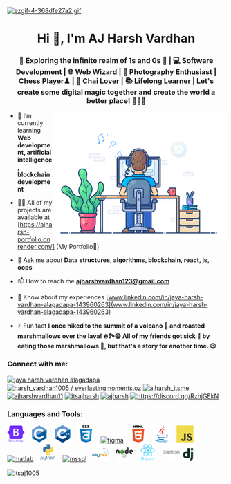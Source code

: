 <!DOCTYPE html>
<html lang="en">
<head>
    <meta charset="UTF-8">
    <meta name="viewport" content="width=device-width, initial-scale=1.0">
</head>
<body>

[![ezgif-4-368dfe27a2.gif](https://i.postimg.cc/vB8WFNn2/ezgif-4-368dfe27a2.gif)](https://postimg.cc/kVZVWwfW)

<h1 align="center">Hi 👋, I'm AJ Harsh Vardhan</h1>
<h3 align="center">🌌 Exploring the infinite realm of 1s and 0s 🚀 | 💻 Software Development | 🌐 Web Wizard | 📸 Photography Enthusiast | Chess Player♟ | 🍵 Chai Lover | 📚 Lifelong Learner | Let's create some digital magic together and create the world a better place! 👩‍💻🔮</h3>
<img align="right" alt="Coding" width="400" src="https://raw.githubusercontent.com/jsuarezruiz/jsuarezruiz/master/images/coding.gif">

- 🌱 I’m currently learning **Web development, artificial intelligence, blockchain development**

- 👨‍💻 All of my projects are available at [https://ajharsh-portfolio.onrender.com/] (My Portfolio🍪)

- 💬 Ask me about **Data structures, algorithms, blockchain, react, js, oops**

- 📫 How to reach me **ajharshvardhan123@gmail.com**

- 📄 Know about my experiences [www.linkedin.com/in/jaya-harsh-vardhan-alagadapa-143960263](www.linkedin.com/in/jaya-harsh-vardhan-alagadapa-143960263)

- ⚡ Fun fact **I once hiked to the summit of a volcano 🌋 and roasted marshmallows over the lava! 🔥🏞️😄 All of my friends got sick 🤢 by eating those marshmallows 🍡, but that's a story for another time. 😉**

<h3 align="left">Connect with me:</h3>

<p align="left">
    <a href="https://linkedin.com/in/jaya harsh vardhan alagadapa" target="blank"><img align="center" src="https://raw.githubusercontent.com/rahuldkjain/github-profile-readme-generator/master/src/images/icons/Social/linked-in-alt.svg" alt="jaya harsh vardhan alagadapa" height="30" width="40" /></a>
    <a href="https://instagram.com/harsh_vardhan1005 / everlastingmoments.oz" target="blank"><img align="center" src="https://raw.githubusercontent.com/rahuldkjain/github-profile-readme-generator/master/src/images/icons/Social/instagram.svg" alt="harsh_vardhan1005 / everlastingmoments.oz" height="30" width="40" /></a>
    <a href="https://www.codechef.com/users/ajharsh_itsme" target="blank"><img align="center" src="https://cdn.jsdelivr.net/npm/simple-icons@3.1.0/icons/codechef.svg" alt="ajharsh_itsme" height="30" width="40" /></a>
    <a href="https://www.hackerrank.com/ajharshvardhan11" target="blank"><img align="center" src="https://raw.githubusercontent.com/rahuldkjain/github-profile-readme-generator/master/src/images/icons/Social/hackerrank.svg" alt="ajharshvardhan11" height="30" width="40" /></a>
    <a href="https://codeforces.com/profile/itsajharsh" target="blank"><img align="center" src="https://raw.githubusercontent.com/rahuldkjain/github-profile-readme-generator/master/src/images/icons/Social/codeforces.svg" alt="itsajharsh" height="30" width="40" /></a>
    <a href="https://www.leetcode.com/ajharsh" target="blank"><img align="center" src="https://raw.githubusercontent.com/rahuldkjain/github-profile-readme-generator/master/src/images/icons/Social/leet-code.svg" alt="ajharsh" height="30" width="40" /></a>
    <a href="https://discord.gg/https://discord.gg/RzhjGEkN" target="blank"><img align="center" src="https://raw.githubusercontent.com/rahuldkjain/github-profile-readme-generator/master/src/images/icons/Social/discord.svg" alt="https://discord.gg/RzhjGEkN" height="30" width="40" /></a>
</p>

<h3 align="left">Languages and Tools:</h3>
<p align="left">
    <a href="https://getbootstrap.com" target="_blank" rel="noreferrer"><img src="https://raw.githubusercontent.com/devicons/devicon/master/icons/bootstrap/bootstrap-plain-wordmark.svg" alt="bootstrap" width="40" height="40" style="margin-right: 10px;"/></a>
    <a href="https://www.cprogramming.com/" target="_blank" rel="noreferrer"><img src="https://raw.githubusercontent.com/devicons/devicon/master/icons/c/c-original.svg" alt="c" width="40" height="40" style="margin-right: 10px;"/></a>
    <a href="https://www.w3schools.com/cpp/" target="_blank" rel="noreferrer"><img src="https://raw.githubusercontent.com/devicons/devicon/master/icons/cplusplus/cplusplus-original.svg" alt="cplusplus" width="40" height="40" style="margin-right: 10px;"/></a>
    <a href="https://www.w3schools.com/css/" target="_blank" rel="noreferrer"><img src="https://raw.githubusercontent.com/devicons/devicon/master/icons/css3/css3-original-wordmark.svg" alt="css3" width="40" height="40" style="margin-right: 10px;"/></a>
    <a href="https://www.figma.com/" target="_blank" rel="noreferrer"><img src="https://www.vectorlogo.zone/logos/figma/figma-icon.svg" alt="figma" width="40" height="40" style="margin-right: 10px;"/></a>
    <a href="https://www.w3.org/html/" target="_blank" rel="noreferrer"><img src="https://raw.githubusercontent.com/devicons/devicon/master/icons/html5/html5-original-wordmark.svg" alt="html5" width="40" height="40" style="margin-right: 10px;"/></a>
    <a href="https://www.java.com" target="_blank" rel="noreferrer"><img src="https://raw.githubusercontent.com/devicons/devicon/master/icons/java/java-original.svg" alt="java" width="40" height="40" style="margin-right: 10px;"/></a>
    <a href="https://developer.mozilla.org/en-US/docs/Web/JavaScript" target="_blank" rel="noreferrer"><img src="https://raw.githubusercontent.com/devicons/devicon/master/icons/javascript/javascript-original.svg" alt="javascript" width="40" height="40" style="margin-right: 10px;"/></a>
    <a href="https://www.mathworks.com/" target="_blank" rel="noreferrer"><img src="https://upload.wikimedia.org/wikipedia/commons/2/21/Matlab_Logo.png" alt="matlab" width="40" height="40" style="margin-right: 10px;"/></a>
    <a href="https://www.python.org/" target="_blank" rel="noreferrer"> <img src="https://raw.githubusercontent.com/devicons/devicon/master/icons/python/python-original-wordmark.svg" alt="python" width="40" height="40" style="margin-right: 10px;" /></a>
    <a href="https://www.microsoft.com/en-us/sql-server" target="_blank" rel="noreferrer"><img src="https://www.svgrepo.com/show/303229/microsoft-sql-server-logo.svg" alt="mssql" width="40" height="40" style="margin-right: 10px;"/></a>
    <a href="https://www.mysql.com/" target="_blank" rel="noreferrer"><img src="https://raw.githubusercontent.com/devicons/devicon/master/icons/mysql/mysql-original-wordmark.svg" alt="mysql" width="40" height="40" style="margin-right: 10px;"/></a>
    <a href="https://nodejs.org" target="_blank" rel="noreferrer"><img src="https://raw.githubusercontent.com/devicons/devicon/master/icons/nodejs/nodejs-original-wordmark.svg" alt="nodejs" width="40" height="40" style="margin-right: 10px;"/></a>
    <a href="https://reactjs.org/" target="_blank" rel="noreferrer"><img src="https://raw.githubusercontent.com/devicons/devicon/master/icons/react/react-original-wordmark.svg" alt="react" width="40" height="40" style="margin-right: 10px;"/></a>
     <a href="https://expressjs.com/" target="_blank" rel="noreferrer"><img src="https://raw.githubusercontent.com/devicons/devicon/master/icons/express/express-original-wordmark.svg" alt="express" width="40" height="40" class="tech-icon"/></a>
    <a href="https://www.djangoproject.com/" target="_blank" rel="noreferrer"><img src="https://github.com/devicons/devicon/blob/master/icons/django/django-plain.svg" alt="django" width="30" height="30" class="tech-icon"/></a>
</p>

<p><img align="center" src="https://github-readme-stats.vercel.app/api/top-langs?username=itsaj1005&show_icons=true&locale=en&layout=compact" alt="itsaj1005" /></p>

</body>
</html>
